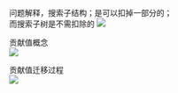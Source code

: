 问题解释，搜索子结构；是可以扣掉一部分的；  
而搜索子树是不需扣除的
![](http://oss.zaqbest.com/i/2022/05/12/627d01f778be3.png)

贡献值概念  
![](http://oss.zaqbest.com/i/2022/05/12/627d26314b476.png)

贡献值迁移过程  
![](http://oss.zaqbest.com/i/2022/05/13/627db2052e9fb.png)